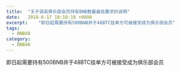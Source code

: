 ```yaml
---
title:  "关于调高俱乐部会员持有BNB数量最低要求的说明"
date:   2018-6-17 18:18:18 +0800
excerpt:	"即日起需要持有500BNB并于48BTC挂单方可被接受成为俱乐部会员"
tags:
  - BNB48
category:
  - BNB48
---
```


即日起需要持有500BNB并于48BTC挂单方可被接受成为俱乐部会员
